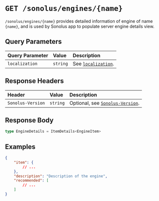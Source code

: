 # `GET /sonolus/engines/{name}`

`/sonolus/engines/{name}` provides detailed information of engine of name `{name}`, and is used by Sonolus app to populate server engine details view.

## Query Parameters

| Query Parameter | Value    | Description                                             |
| :-------------- | :------- | :------------------------------------------------------ |
| `localization`  | `string` | See [`localization`](../query-parameters/localization). |

## Response Headers

| Header            | Value    | Description                                                    |
| :---------------- | :------- | :------------------------------------------------------------- |
| `Sonolus-Version` | `string` | Optional, see [`Sonolus-Version`](../headers/sonolus-version). |

## Response Body

```ts
type EngineDetails = ItemDetails<EngineItem>
```

## Examples

```json
{
    "item": {
        // ...
    },
    "description": "Description of the engine",
    "recommended": [
        // ...
    ]
}
```
